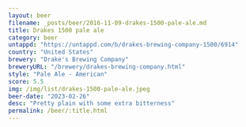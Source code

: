 ```yaml
---
layout: beer
filename: _posts/beer/2016-11-09-drakes-1500-pale-ale.md
title: Drakes 1500 pale ale
category: beer
untappd: "https://untappd.com/b/drakes-brewing-company-1500/6914"
country: "United States"
brewery: "Drake's Brewing Company"
breweryURL: "/brewery/drakes-brewing-company.html"
style: "Pale Ale - American"
score: 5.5
img: /img/list/drakes-1500-pale-ale.jpeg
beer-date: "2023-02-26"
desc: "Pretty plain with some extra bitterness"
permalink: /beer/:title.html
---
```

